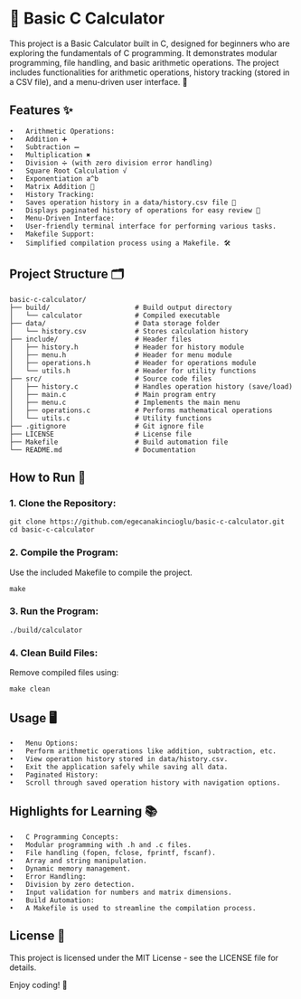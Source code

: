 # 🧮 Basic C Calculator

This project is a Basic Calculator built in C, designed for beginners who are exploring the fundamentals of C programming. It demonstrates modular programming, file handling, and basic arithmetic operations. The project includes functionalities for arithmetic operations, history tracking (stored in a CSV file), and a menu-driven user interface. 🚀

## Features ✨

	•	Arithmetic Operations:
	•	Addition ➕
	•	Subtraction ➖
	•	Multiplication ✖️
	•	Division ➗ (with zero division error handling)
	•	Square Root Calculation √
	•	Exponentiation a^b
	•	Matrix Addition 🧮
	•	History Tracking:
	•	Saves operation history in a data/history.csv file 📄
	•	Displays paginated history of operations for easy review 📜
	•	Menu-Driven Interface:
	•	User-friendly terminal interface for performing various tasks.
	•	Makefile Support:
	•	Simplified compilation process using a Makefile. 🛠️

## Project Structure 🗂️
```
basic-c-calculator/
├── build/                     # Build output directory
│   └── calculator             # Compiled executable
├── data/                      # Data storage folder
│   └── history.csv            # Stores calculation history
├── include/                   # Header files
│   ├── history.h              # Header for history module
│   ├── menu.h                 # Header for menu module
│   ├── operations.h           # Header for operations module
│   └── utils.h                # Header for utility functions
├── src/                       # Source code files
│   ├── history.c              # Handles operation history (save/load)
│   ├── main.c                 # Main program entry
│   ├── menu.c                 # Implements the main menu
│   ├── operations.c           # Performs mathematical operations
│   └── utils.c                # Utility functions
├── .gitignore                 # Git ignore file
├── LICENSE                    # License file
├── Makefile                   # Build automation file
└── README.md                  # Documentation
```

## How to Run 🚀

### 1. Clone the Repository:
```
git clone https://github.com/egecanakincioglu/basic-c-calculator.git
cd basic-c-calculator
```

### 2. Compile the Program:
Use the included Makefile to compile the project.
```
make
```

### 3. Run the Program:
```
./build/calculator
```

### 4. Clean Build Files:
Remove compiled files using:
```
make clean
```

## Usage 🖥️

	•	Menu Options:
	•	Perform arithmetic operations like addition, subtraction, etc.
	•	View operation history stored in data/history.csv.
	•	Exit the application safely while saving all data.
	•	Paginated History:
	•	Scroll through saved operation history with navigation options.

## Highlights for Learning 📚

	•	C Programming Concepts:
	•	Modular programming with .h and .c files.
	•	File handling (fopen, fclose, fprintf, fscanf).
	•	Array and string manipulation.
	•	Dynamic memory management.
	•	Error Handling:
	•	Division by zero detection.
	•	Input validation for numbers and matrix dimensions.
	•	Build Automation:
	•	A Makefile is used to streamline the compilation process.

## License 📜

This project is licensed under the MIT License - see the LICENSE file for details.

Enjoy coding! 🎉
